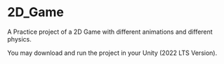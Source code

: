 # 2D_Game
A Practice project of a 2D Game with different animations and different physics. 

You may download and run the project in your Unity (2022 LTS Version). 
